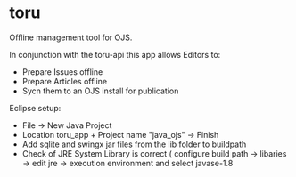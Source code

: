 # toru
Offline management tool for OJS.

In conjunction with the toru-api this app allows Editors to:

- Prepare Issues offline
- Prepare Articles offline
- Sycn them to an OJS install for publication


Eclipse setup:
- File -> New Java Project
- Location toru_app + Project name "java_ojs" -> Finish
- Add sqlite and swingx jar files from the lib folder to buildpath
- Check of JRE System Library is correct ( configure build path -> libaries -> edit jre -> execution environment and select javase-1.8
